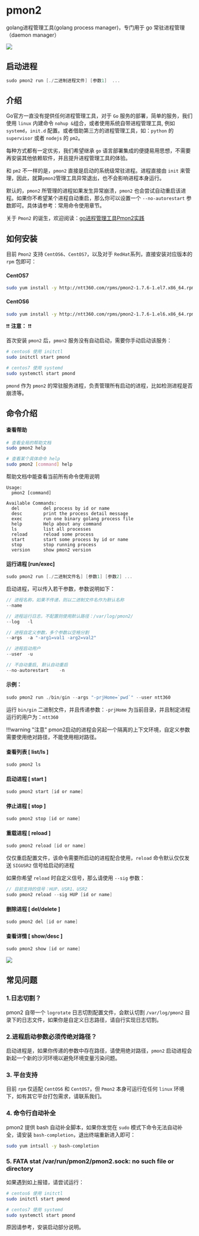 # pmon2
golang进程管理工具(golang process manager)，专门用于 go 常驻进程管理 （daemon manager）

<img src="http://p0.qhimg.com/t017d6cbb68aed4b693.png" style="max-width:680px" />

## 启动进程

```go
sudo pmon2 run [./二进制进程文件] [参数1]  ...
```

## 介绍

Go官方一直没有提供任何进程管理工具，对于 `Go` 服务的部署，简单的服务，我们使用 `linux` 内建命令 `nohup &`组合，或者使用系统自带进程管理工具, 例如 `systemd`，`init.d` 配置。或者借助第三方的进程管理工具，如：`python` 的 `supervisor` 或者 `nodejs` 的 `pm2`。

每种方式都有一定优劣，我们希望继承 `go` 语言部署集成的便捷易用思想，不需要再安装其他依赖软件，并且提升进程管理工具的体验。

和 `pm2` 不一样的是，`pmon2` 直接是启动的系统级常驻进程。进程直接由 `init` 来管理，因此，就算`pmon2`管理工具异常退出，也不会影响进程本身运行。

默认的，`pmon2` 所管理的进程如果发生异常崩溃，`pmon2` 也会尝试自动重启该进程。如果你不希望某个进程自动重启，那么你可以设置一个 `--no-autorestart` 参数即可。具体请参考：常用命令使用章节。

关于 `Pmon2` 的诞生，欢迎阅读：[go进程管理工具Pmon2实践](https://yuankan.co/article/golang-process-manager-tool-pmon2)


## 如何安装

目前 `Pmon2` 支持 `CentOS6`、`CentOS7`，以及对于 `RedHat`系列，直接安装对应版本的 `rpm` 包即可：

#### CentOS7

```bash
sudo yum install -y http://ntt360.com/rpms/pmon2-1.7.6-1.el7.x86_64.rpm
```

#### CentOS6

```bash
sudo yum install -y http://ntt360.com/rpms/pmon2-1.7.6-1.el6.x86_64.rpm
```
:exclamation::exclamation: **注意：** :exclamation::exclamation:

首次安装 `pmon2` 后，`pmon2` 服务没有自动启动，需要你手动启动该服务：

```bash
# centos6 使用 initctl
sudo initctl start pmond

# centos7 使用 systemd
sudo systemctl start pmond
```

`pmond` 作为 `pmon2` 的常驻服务进程，负责管理所有启动的进程，比如检测进程是否崩溃等。

##
##
## 命令介绍

#### 查看帮助

```sh
# 查看全局的帮助文档
sudo pmon2 help

# 查看某个具体命令 help
sudo pmon2 [command] help
```

帮助文档中能查看当前所有命令使用说明

```
Usage:
  pmon2 [command]

Available Commands:
  del         del process by id or name
  desc        print the process detail message
  exec        run one binary golang process file
  help        Help about any command
  ls          list all processes
  reload      reload some process
  start       start some process by id or name
  stop        stop running process
  version     show pmon2 version
```

#### 运行进程 [run/exec]

```go
sudo pmon2 run [./二进制文件名] [参数1] [参数2] ...
```
启动进程，可以传入若干参数，参数说明如下：

```go
// 进程名称，如果不传递，则以二进制文件名作为默认名称
--name

// 进程运行日志，不配置则使用默认路径：/var/log/pmon2/
--log   -l

// 进程自定义参数，多个参数以空格分割
--args  -a "-arg1=val1 -arg2=val2"

// 进程启动用户
--user  -u

// 不自动重启, 默认自动重启
--no-autorestart    -n
```

#### 示例：

```go
sudo pmon2 run ./bin/gin --args "-prjHome=`pwd`" --user ntt360
```
运行 `bin/gin` 二进制文件，并且传递参数：`-prjHome` 为当前目录，并且制定进程运行的用户为：`ntt360`

!!!warning "注意"
    pmon2启动的进程会另起一个隔离的上下文环境，自定义参数需要使用绝对路径，不能使用相对路径。

#### 查看列表  [ list/ls ]

```go
sudo pmon2 ls
```

#### 启动进程  [ start ]

```go
sudo pmon2 start [id or name]
```

#### 停止进程  [ stop ]

```go
sudo pmon2 stop [id or name]
```

#### 重载进程 [ reload ]

```go
sudo pmon2 reload [id or name]
```

仅仅重启配置文件，该命令需要所启动的进程配合使用，`reload` 命令默认仅仅发送 `SIGUSR2` 信号给启动的进程

如果你希望 `reload` 时自定义信号，那么请使用 `--sig` 参数：

```go
// 目前支持的信号：HUP、USR1、USR2
sudo pmon2 reload --sig HUP [id or name]
```

#### 删除进程  [ del/delete ]

```go
sudo pmon2 del [id or name]
```

#### 查看详情  [ show/desc ]

```go
sudo pmon2 show [id or name]
```
![](https://jscssimg-img.oss-cn-beijing.aliyuncs.com/89c3f649a583a852.png)

## 常见问题

### 1.日志切割？

pmon2 自带一个 `logrotate` 日志切割配置文件，会默认切割 `/var/log/pmon2` 目录下的日志文件，如果你是自定义日志路径，请自行实现日志切割。

### 2.进程启动参数必须传绝对路径？

启动进程是，如果你传递的参数中存在路径，请使用绝对路径，`pmon2` 启动进程会新起一个新的沙河环境以避免环境变量污染问题。

### 3. 平台支持

目前 `rpm` 仅适配 `CentOS6` 和 `CentOS7`，但 `Pmon2` 本身可运行在任何 `linux` 环境下，如有其它平台打包需求，请联系我们。

### 4. 命令行自动补全

pmon2 提供 bash 自动补全脚本，如果你发觉在 `sudo` 模式下命令无法自动补全，请安装 `bash-completion`，退出终端重新进入即可：

```bash
sudo yum intsall -y bash-completion
```

### 5. FATA stat /var/run/pmon2/pmon2.sock: no such file or directory

如果遇到如上报错，请尝试运行：

```bash
# centos6 使用 initctl
sudo initctl start pmond

# centos7 使用 systemd
sudo systemctl start pmond
```

原因请参考，安装启动部分说明。
